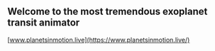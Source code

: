 ## Welcome to the most tremendous exoplanet transit animator 


[www.planetsinmotion.live](https://www.planetsinmotion.live/)


